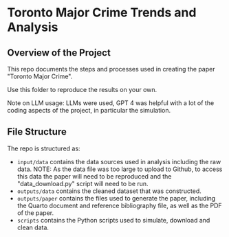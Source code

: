 # Toronto Major Crime Trends and Analysis

## Overview of the Project

This repo documents the steps and processes used in creating the paper "Toronto Major Crime". 

Use this folder to reproduce the results on your own.

Note on LLM usage: 
LLMs were used, GPT 4 was helpful with a lot of the coding aspects of the project, in particular the simulation.  

## File Structure

The repo is structured as:

-   `input/data` contains the data sources used in analysis including the raw data. NOTE: As the data file was too large to upload to Github, to access this data the paper will need to be reproduced and the "data_download.py" script will need to be run. 
-   `outputs/data` contains the cleaned dataset that was constructed.
-   `outputs/paper` contains the files used to generate the paper, including the Quarto document and reference bibliography file, as well as the PDF of the paper. 
-   `scripts` contains the Python scripts used to simulate, download and clean data.
